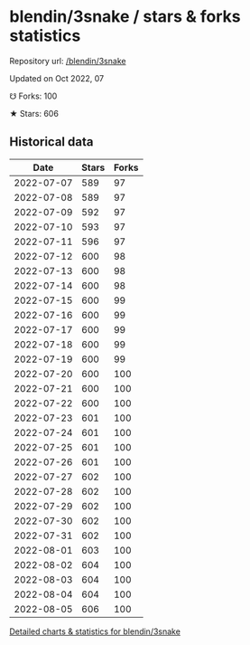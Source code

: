 # blendin/3snake / stars & forks statistics

Repository url: [/blendin/3snake](https://github.com/blendin/3snake)

Updated on Oct 2022, 07

☋ Forks: 100

★ Stars: 606

## Historical data
| Date | Stars | Forks |
|------|-------|-------|
| 2022-07-07 | 589 | 97 | 
| 2022-07-08 | 589 | 97 | 
| 2022-07-09 | 592 | 97 | 
| 2022-07-10 | 593 | 97 | 
| 2022-07-11 | 596 | 97 | 
| 2022-07-12 | 600 | 98 | 
| 2022-07-13 | 600 | 98 | 
| 2022-07-14 | 600 | 98 | 
| 2022-07-15 | 600 | 99 | 
| 2022-07-16 | 600 | 99 | 
| 2022-07-17 | 600 | 99 | 
| 2022-07-18 | 600 | 99 | 
| 2022-07-19 | 600 | 99 | 
| 2022-07-20 | 600 | 100 | 
| 2022-07-21 | 600 | 100 | 
| 2022-07-22 | 600 | 100 | 
| 2022-07-23 | 601 | 100 | 
| 2022-07-24 | 601 | 100 | 
| 2022-07-25 | 601 | 100 | 
| 2022-07-26 | 601 | 100 | 
| 2022-07-27 | 602 | 100 | 
| 2022-07-28 | 602 | 100 | 
| 2022-07-29 | 602 | 100 | 
| 2022-07-30 | 602 | 100 | 
| 2022-07-31 | 602 | 100 | 
| 2022-08-01 | 603 | 100 | 
| 2022-08-02 | 604 | 100 | 
| 2022-08-03 | 604 | 100 | 
| 2022-08-04 | 604 | 100 | 
| 2022-08-05 | 606 | 100 | 


[Detailed charts & statistics for blendin/3snake](https://reviewgithub.com/rep/blendin/3snake)
